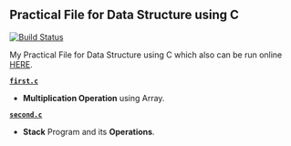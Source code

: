 Practical File for Data Structure using C
---

[![Build Status](https://travis-ci.org/crazyuploader/C.svg?branch=master)](https://travis-ci.org/crazyuploader/C)

My Practical File for Data Structure using C which also can be run online [HERE](https://practicalc.jugalkishore.repl.run/).

<b>[`first.c`](/Practical_File/first.c)</b>
* **Multiplication Operation** using Array.

<b>[`second.c`](/Practical_File/second.c)</b>
* **Stack** Program and its **Operations**.
